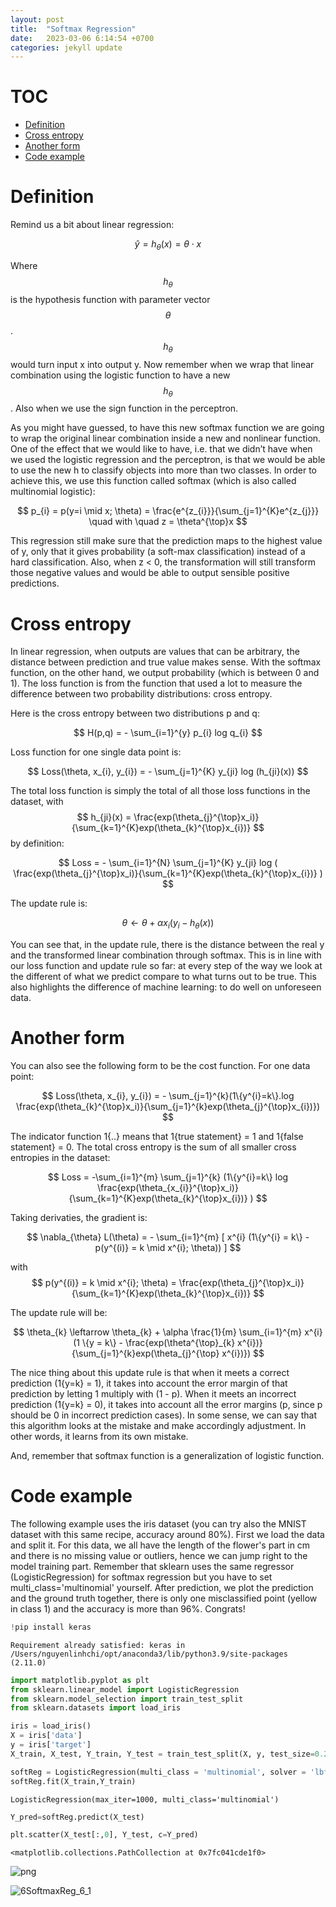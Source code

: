 ```yaml
---
layout: post
title:  "Softmax Regression"
date:   2023-03-06 6:14:54 +0700
categories: jekyll update
---
```


# TOC

- [Definition](#define)
- [Cross entropy](#cross)
- [Another form](#form)
- [Code example](#code)



# Definition <a name="define"></a>
Remind us a bit about linear regression:

$$ \hat{y}=h_{\theta}(x) = \theta \cdot x $$

Where $$ h_{\theta} $$ is the hypothesis function with parameter vector $$ \theta $$ . $$ h_{\theta} $$ would turn input x into output y. Now remember when we wrap that linear combination using the logistic function to have a new $$ h_{\theta} $$. Also when we use the sign function in the perceptron. 

As you might have guessed, to have this new softmax function we are going to wrap the original linear combination inside a new and nonlinear function. One of the effect that we would like to have, i.e. that we didn’t have when we used the logistic regression and the perceptron, is that we would be able to use the new h to classify objects into more than two classes. In order to achieve this, we use this function called softmax (which is also called multinomial logistic):

$$ p_{i} = p(y=i \mid x; \theta) = \frac{e^{z_{i}}}{\sum_{j=1}^{K}e^{z_{j}}} \quad  with \quad z = \theta^{\top}x $$

This regression still make sure that the prediction maps to the highest value of y, only that it gives probability (a soft-max classification) instead of a hard classification. Also, when z < 0, the transformation will still transform those negative values and would be able to output sensible positive predictions.

# Cross entropy <a name="loss"></a>

In linear regression, when outputs are values that can be arbitrary, the distance between prediction and true value makes sense. With the softmax function, on the other hand, we output probability (which is between 0 and 1). The loss function is from the function that used a lot to measure the difference between two probability distributions: cross entropy.

Here is the cross entropy between two distributions p and q:

$$ H(p,q) = - \sum_{i=1}^{y} p_{i} log q_{i} $$

Loss function for one single data point is:

$$ Loss(\theta, x_{i}, y_{i}) = - \sum_{j=1}^{K} y_{ji} log (h_{ji}(x)) $$

The total loss function is simply the total of all those loss functions in the dataset, with $$ h_{ji}(x) =  \frac{exp(\theta_{j}^{\top}x_i)}{\sum_{k=1}^{K}exp(\theta_{k}^{\top}x_{i})} $$ by definition:

$$ Loss = - \sum_{i=1}^{N} \sum_{j=1}^{K} y_{ji} log ( \frac{exp(\theta_{j}^{\top}x_i)}{\sum_{k=1}^{K}exp(\theta_{k}^{\top}x_{i})} ) $$

The update rule is:

$$ \theta \leftarrow \theta + \alpha x_{i} (y_{i} - h_{\theta}(x)) $$

You can see that, in the update rule, there is the distance between the real y and the transformed linear combination through softmax. This is in line with our loss function and update rule so far: at every step of the way we look at the different of what we predict compare to what turns out to be true. This also highlights the difference of machine learning: to do well on unforeseen data.

# Another form <a name="another"></a>

You can also see the following form to be the cost function. For one data point:

$$ Loss(\theta, x_{i}, y_{i}) = - \sum_{j=1}^{k}(1\{y^{i}=k\}.log \frac{exp(\theta_{k}^{\top}x_i)}{\sum_{j=1}^{k}exp(\theta_{j}^{\top}x_{i})}) $$

The indicator function 1{..} means that 1{true statement} = 1 and 1{false statement} = 0. The total cross entropy is the sum of all smaller cross entropies in the dataset:

$$ Loss = -\sum_{i=1}^{m} \sum_{j=1}^{k} (1\{y^{i}=k\} log \frac{exp(\theta_{x_{i}}^{\top}x_i)}{\sum_{k=1}^{K}exp(\theta_{k}^{\top}x_{i})} ) $$

Taking derivaties, the gradient is:

$$ \nabla_{\theta} L(\theta) = - \sum_{i=1}^{m} [ x^{i} (1\{y^{i} = k\} - p(y^{(i)} = k \mid x^{i}; \theta)) ] $$

with $$ p(y^{(i)} = k \mid x^{i}; \theta) = \frac{exp(\theta_{j}^{\top}x_i)}{\sum_{k=1}^{K}exp(\theta_{k}^{\top}x_{i})} $$

The update rule will be:

$$ \theta_{k} \leftarrow \theta_{k} + \alpha \frac{1}{m} \sum_{i=1}^{m} x^{i} (1 \{y = k\} - \frac{exp(\theta^{\top}_{k} x^{i})}{\sum_{j=1}^{k}exp(\theta_{j}^{\top} x^{i})}) $$

The nice thing about this update rule is that when it meets a correct prediction (1{y=k} = 1), it takes into account the error margin of that prediction by letting 1 multiply with (1 - p). When it meets an incorrect prediction (1{y=k} = 0), it takes into account all the error margins (p, since p should be 0 in incorrect prediction cases). In some sense, we can say that this algorithm looks at the mistake and make accordingly adjustment. In other words, it learns from its own mistake. 

And, remember that softmax function is a generalization of logistic function.

# Code example <a name="code"></a>

The following example uses the iris dataset (you can try also the MNIST dataset with this same recipe, accuracy around 80%). First we load the data and split it. For this data, we all have the length of the flower's part in cm and there is no missing value or outliers, hence we can jump right to the model training part. Remember that sklearn uses the same regressor (LogisticRegression) for softmax regression but you have to set multi_class='multinomial' yourself. After prediction, we plot the prediction and the ground truth together, there is only one misclassified point (yellow in class 1) and the accuracy is more than 96%. Congrats!


```python
!pip install keras 
```

    Requirement already satisfied: keras in /Users/nguyenlinhchi/opt/anaconda3/lib/python3.9/site-packages (2.11.0)



```python
import matplotlib.pyplot as plt
from sklearn.linear_model import LogisticRegression
from sklearn.model_selection import train_test_split
from sklearn.datasets import load_iris
```


```python
iris = load_iris()
X = iris['data']
y = iris['target']
X_train, X_test, Y_train, Y_test = train_test_split(X, y, test_size=0.2, random_state=2)
```


```python
softReg = LogisticRegression(multi_class = 'multinomial', solver = 'lbfgs',max_iter=1000)
softReg.fit(X_train,Y_train)
```




    LogisticRegression(max_iter=1000, multi_class='multinomial')




```python
Y_pred=softReg.predict(X_test)
```


```python
plt.scatter(X_test[:,0], Y_test, c=Y_pred)
```




    <matplotlib.collections.PathCollection at 0x7fc041cde1f0>




    
![png](6SoftmaxReg_files/6SoftmaxReg_6_1.png)
    


![6SoftmaxReg_6_1](https://user-images.githubusercontent.com/7457301/223476900-5d9adc31-f6a5-42d4-8ddf-2b0054581b95.png)



```python

```
